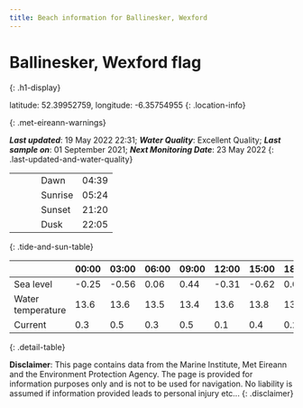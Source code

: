 ```yaml
---
title: Beach information for Ballinesker, Wexford
---
```

# Ballinesker, Wexford <span class="material-icons blue-flag" alt="This a Blue Flag beach">flag</span>
{: .h1-display}

latitude: 52.39952759, longitude: -6.35754955
{: .location-info}


{: .met-eireann-warnings}

___Last updated___: 19 May 2022 22:31; ___Water Quality___: Excellent Quality;
___Last sample on___: 01 September 2021; ___Next Monitoring Date___: 23 May 2022
{: .last-updated-and-water-quality}

|   |   |   |   |   |
|---|---|---|---|---|
|   |   |   | Dawn  | 04:39 |
|   |   |   | Sunrise  | 05:24 |
|   |   |   | Sunset  | 21:20 |
|   |   |   | Dusk  | 22:05 |
{: .tide-and-sun-table}

<div></div>

| | 00:00 | 03:00 | 06:00 | 09:00 | 12:00 | 15:00 | 18:00 | 21:00 |
|---|---|---|---|---|---|---|---|---|
| Sea level | -0.25 | -0.56 | 0.06 | 0.44| -0.31 | -0.62 | 0.08 | 0.64 |
| Water temperature | 13.6 | 13.6 | 13.5 | 13.4 | 13.6 | 13.8 | 13.8 | 13.6 |
| Current | 0.3 | 0.5 | 0.3 | 0.5 | 0.1| 0.4 | 0.2 | 0.6 |
{: .detail-table}

__Disclaimer__: This page contains data from the Marine Institute,
Met Eireann and the Environment Protection Agency. The page is provided for
information purposes only and is not to be used for navigation. No liability
is assumed if information provided leads to personal injury etc...
{: .disclaimer}